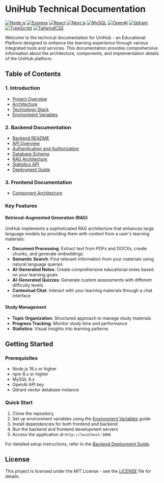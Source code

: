 # UniHub Technical Documentation

[![Node.js](https://img.shields.io/badge/Node.js-18.x-green)](https://nodejs.org/)
[![Express](https://img.shields.io/badge/Express-4.x-lightgrey)](https://expressjs.com/)
[![React](https://img.shields.io/badge/React-18.x-blue)](https://reactjs.org/)
[![Next.js](https://img.shields.io/badge/Next.js-14.x-black)](https://nextjs.org/)
[![MySQL](https://img.shields.io/badge/MySQL-8.x-orange)](https://www.mysql.com/)
[![OpenAI](https://img.shields.io/badge/OpenAI-API-lightgreen)](https://openai.com/)
[![Qdrant](https://img.shields.io/badge/Qdrant-Vector%20DB-purple)](https://qdrant.tech/)
[![TypeScript](https://img.shields.io/badge/TypeScript-5.x-blue)](https://www.typescriptlang.org/)
[![TailwindCSS](https://img.shields.io/badge/TailwindCSS-3.x-38B2AC)](https://tailwindcss.com/)

Welcome to the technical documentation for UniHub - an Educational Platform designed to enhance the learning experience through various integrated tools and services. This documentation provides comprehensive information about the architecture, components, and implementation details of the UniHub platform.

## Table of Contents

### 1. Introduction
- [Project Overview](./introduction/project-overview.md)
- [Architecture](./introduction/architecture.md)
- [Technology Stack](./introduction/tech-stack.md)
- [Environment Variables](./introduction/environment-variables.md)

### 2. Backend Documentation
- [Backend README](./backend/README.md)
- [API Overview](./backend/api-overview.md)
- [Authentication and Authorization](./backend/auth.md)
- [Database Schema](./backend/database-schema.md)
- [RAG Architecture](./backend/rag-architecture.md)
- [Statistics API](./backend/statistics-api.md)
- [Deployment Guide](./backend/deployment-guide.md)


### 3. Frontend Documentation
- [Component Architecture](./frontend/component-architecture.md)


### Key Features

#### Retrieval-Augmented Generation (RAG)
UniHub implements a sophisticated RAG architecture that enhances large language models by providing them with context from a user's learning materials:

- **Document Processing**: Extract text from PDFs and DOCXs, create chunks, and generate embeddings
- **Semantic Search**: Find relevant information from your materials using natural language queries
- **AI-Generated Notes**: Create comprehensive educational notes based on your learning goals
- **AI-Generated Quizzes**: Generate custom assessments with different difficulty levels
- **Contextual Chat**: Interact with your learning materials through a chat interface

#### Study Management
- **Topic Organization**: Structured approach to manage study materials
- **Progress Tracking**: Monitor study time and performance
- **Statistics**: Visual insights into learning patterns

## Getting Started

### Prerequisites
- Node.js 18.x or higher
- npm 8.x or higher
- MySQL 8.x
- OpenAI API key
- Qdrant vector database instance

### Quick Start
1. Clone the repository
2. Set up environment variables using the [Environment Variables](./introduction/environment-variables.md) guide
3. Install dependencies for both frontend and backend
4. Run the backend and frontend development servers
5. Access the application at `http://localhost:3000`

For detailed setup instructions, refer to the [Backend Deployment Guide](./backend/deployment-guide.md).

## License

This project is licensed under the MIT License - see the [LICENSE](../LICENSE) file for details. 